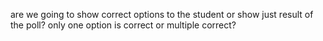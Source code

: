 are we going to show correct options to the student or show just result of the poll?
only one option is correct or multiple correct?

